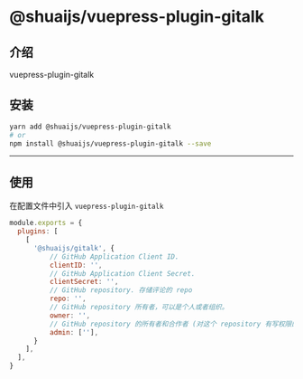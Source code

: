 # @shuaijs/vuepress-plugin-gitalk

## 介绍

vuepress-plugin-gitalk

## 安装

```bash
yarn add @shuaijs/vuepress-plugin-gitalk
# or
npm install @shuaijs/vuepress-plugin-gitalk --save
```

------------

## 使用

在配置文件中引入 `vuepress-plugin-gitalk`

```javascript
module.exports = {
  plugins: [
    [
      '@shuaijs/gitalk', {
          // GitHub Application Client ID.
          clientID: '',
          // GitHub Application Client Secret.
          clientSecret: '',
          // GitHub repository. 存储评论的 repo
          repo: '',
          // GitHub repository 所有者，可以是个人或者组织。
          owner: '',
          // GitHub repository 的所有者和合作者 (对这个 repository 有写权限的用户)。(不配置默认是owner配置)
          admin: [''],
      }
    ],
  ],
}
```
